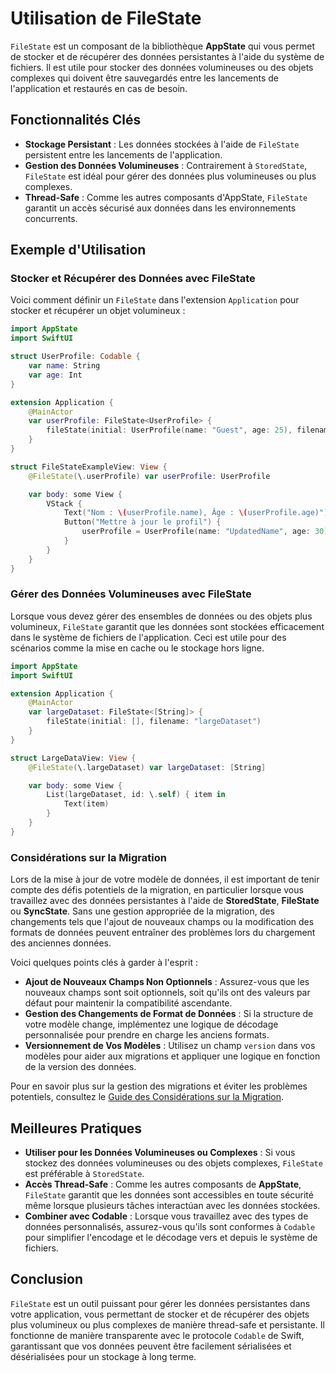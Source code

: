 # Utilisation de FileState

`FileState` est un composant de la bibliothèque **AppState** qui vous permet de stocker et de récupérer des données persistantes à l'aide du système de fichiers. Il est utile pour stocker des données volumineuses ou des objets complexes qui doivent être sauvegardés entre les lancements de l'application et restaurés en cas de besoin.

## Fonctionnalités Clés

- **Stockage Persistant** : Les données stockées à l'aide de `FileState` persistent entre les lancements de l'application.
- **Gestion des Données Volumineuses** : Contrairement à `StoredState`, `FileState` est idéal pour gérer des données plus volumineuses ou plus complexes.
- **Thread-Safe** : Comme les autres composants d'AppState, `FileState` garantit un accès sécurisé aux données dans les environnements concurrents.

## Exemple d'Utilisation

### Stocker et Récupérer des Données avec FileState

Voici comment définir un `FileState` dans l'extension `Application` pour stocker et récupérer un objet volumineux :

```swift
import AppState
import SwiftUI

struct UserProfile: Codable {
    var name: String
    var age: Int
}

extension Application {
    @MainActor
    var userProfile: FileState<UserProfile> {
        fileState(initial: UserProfile(name: "Guest", age: 25), filename: "userProfile")
    }
}

struct FileStateExampleView: View {
    @FileState(\.userProfile) var userProfile: UserProfile

    var body: some View {
        VStack {
            Text("Nom : \(userProfile.name), Âge : \(userProfile.age)")
            Button("Mettre à jour le profil") {
                userProfile = UserProfile(name: "UpdatedName", age: 30)
            }
        }
    }
}
```

### Gérer des Données Volumineuses avec FileState

Lorsque vous devez gérer des ensembles de données ou des objets plus volumineux, `FileState` garantit que les données sont stockées efficacement dans le système de fichiers de l'application. Ceci est utile pour des scénarios comme la mise en cache ou le stockage hors ligne.

```swift
import AppState
import SwiftUI

extension Application {
    @MainActor
    var largeDataset: FileState<[String]> {
        fileState(initial: [], filename: "largeDataset")
    }
}

struct LargeDataView: View {
    @FileState(\.largeDataset) var largeDataset: [String]

    var body: some View {
        List(largeDataset, id: \.self) { item in
            Text(item)
        }
    }
}
```

### Considérations sur la Migration

Lors de la mise à jour de votre modèle de données, il est important de tenir compte des défis potentiels de la migration, en particulier lorsque vous travaillez avec des données persistantes à l'aide de **StoredState**, **FileState** ou **SyncState**. Sans une gestion appropriée de la migration, des changements tels que l'ajout de nouveaux champs ou la modification des formats de données peuvent entraîner des problèmes lors du chargement des anciennes données.

Voici quelques points clés à garder à l'esprit :
- **Ajout de Nouveaux Champs Non Optionnels** : Assurez-vous que les nouveaux champs sont soit optionnels, soit qu'ils ont des valeurs par défaut pour maintenir la compatibilité ascendante.
- **Gestion des Changements de Format de Données** : Si la structure de votre modèle change, implémentez une logique de décodage personnalisée pour prendre en charge les anciens formats.
- **Versionnement de Vos Modèles** : Utilisez un champ `version` dans vos modèles pour aider aux migrations et appliquer une logique en fonction de la version des données.

Pour en savoir plus sur la gestion des migrations et éviter les problèmes potentiels, consultez le [Guide des Considérations sur la Migration](migration-considerations.md).


## Meilleures Pratiques

- **Utiliser pour les Données Volumineuses ou Complexes** : Si vous stockez des données volumineuses ou des objets complexes, `FileState` est préférable à `StoredState`.
- **Accès Thread-Safe** : Comme les autres composants de **AppState**, `FileState` garantit que les données sont accessibles en toute sécurité même lorsque plusieurs tâches interactúan avec les données stockées.
- **Combiner avec Codable** : Lorsque vous travaillez avec des types de données personnalisés, assurez-vous qu'ils sont conformes à `Codable` pour simplifier l'encodage et le décodage vers et depuis le système de fichiers.

## Conclusion

`FileState` est un outil puissant pour gérer les données persistantes dans votre application, vous permettant de stocker et de récupérer des objets plus volumineux ou plus complexes de manière thread-safe et persistante. Il fonctionne de manière transparente avec le protocole `Codable` de Swift, garantissant que vos données peuvent être facilement sérialisées et désérialisées pour un stockage à long terme.

